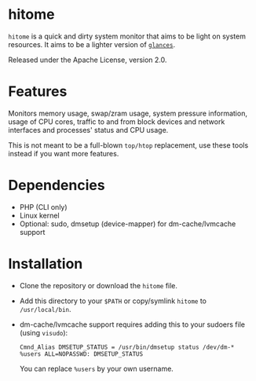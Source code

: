 hitome
======

`hitome` is a quick and dirty system monitor that aims to be light on
system resources. It aims to be a lighter version of
[`glances`](https://github.com/nicolargo/glances).

Released under the Apache License, version 2.0.

Features
========

Monitors memory usage, swap/zram usage, system pressure information,
usage of CPU cores, traffic to and from block devices and network
interfaces and processes' status and CPU usage.

This is not meant to be a full-blown `top/htop` replacement, use these
tools instead if you want more features.

Dependencies
============

* PHP (CLI only)
* Linux kernel
* Optional: sudo, dmsetup (device-mapper) for dm-cache/lvmcache support

Installation
============

* Clone the repository or download the `hitome` file.
* Add this directory to your `$PATH` or copy/symlink `hitome` to `/usr/local/bin`.

* dm-cache/lvmcache support requires adding this to your sudoers file (using `visudo`):
  ~~~
  Cmnd_Alias DMSETUP_STATUS = /usr/bin/dmsetup status /dev/dm-*
  %users ALL=NOPASSWD: DMSETUP_STATUS
  ~~~
  You can replace `%users` by your own username.